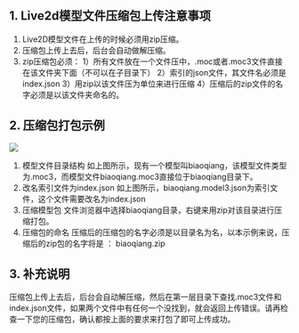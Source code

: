 ## 1. Live2d模型文件压缩包上传注意事项

1. Live2D模型文件在上传的时候必须用zip压缩。
2. 压缩包上传上去后，后台会自动做解压缩。
3. zip压缩包必须：
1）所有文件放在一个文件压中，.moc或者.moc3文件直接在该文件夹下面（不可以在子目录下）
2）索引的json文件，其文件名必须是index.json
3）用zip以该文件压为单位来进行压缩
4）压缩后的zip文件的名字必须是以该文件夹命名的。

## 2. 压缩包打包示例

![](https://kb.oddmeta.net/uploads/omassistant/images/m_bd5b47d6a6bfc03ea0d8bdcecd521f12_r.png)

1. 模型文件目录结构
如上图所示，现有一个模型叫biaoqiang，该模型文件类型为.moc3，而模型文件biaoqiang.moc3直接位于biaoqiang目录下。
2. 改名索引文件为index.json
如上图所示，biaoqiang.model3.json为索引文件，这个文件需要改名为index.json
3. 压缩模型包
文件浏览器中选择biaoqiang目录，右键来用zip对该目录进行压缩打包。
4. 压缩包的命名
压缩后的压缩包的名字必须是以目录名为名，以本示例来说，压缩后的zip包的名字将是 ： biaoqiang.zip

## 3. 补充说明
压缩包上传上去后，后台会自动解压缩，然后在第一层目录下查找.moc3文件和index.json文件，如果两个文件中有任何一个没找到，就会返回上传错误。请再检查一下您的压缩包，确认都按上面的要求来打包了即可上传成功。

